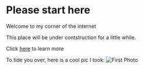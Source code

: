 # Please start here

Welcome to my corner of the internet

This place will be under contstruction for a little while.

Click [here](/docs/about.md) to learn more

To tide you over, here is a cool pic I took:
![First Photo](/docs/assets/BlueAngels.png)

